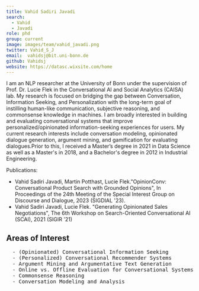 ```yaml
---
title: Vahid Sadiri Javadi
search:
  - Vahid
  - Javadi
role: phd
group: current
image: images/team/vahid_javadi.png
twitter: Vahid_S_J
email:  vahidsj@bit.uni-bonn.de
github: Vahidsj
website: https://datasc.wixsite.com/home
---
```



I am an NLP researcher at the University of Bonn under the supervision of Prof. Dr. Lucie Flek in the Conversational AI and Social Analytics (CAISA) lab. My research is focused on bridging the gap between Conversation, Information Seeking, and Personalization with the long-term goal of instilling human-like communication, subjective reasoning, and commonsense knowledge in machines.
I am broadly interested in building and evaluating conversational systems that improve personalized/opinionated information-seeking experiences for users. My current research interests include conversation modeling, opinionated dialogue generation, argument mining, and gamification for evaluating dialogues.Prior to this, I received a Master’s degree in 2021 in Data Science as well as a Master's in 2018, and a Bachelor's degree in 2012 in Industrial Engineering.


Publications:

* Vahid Sadiri Javadi, Martin Potthast, Lucie Flek."OpinionConv: Conversational Product Search with Grounded Opinions", In Proceedings of the 24th Meeting of the Special Interest Group on Discourse and Dialogue, 2023 (SIGDIAL '23).
* Vahid Sadiri Javadi, Lucie Flek. "Generating Opinionated Sales Negotiations", The 6th Workshop on Search-Oriented Conversational AI (SCAI), 2021 (SIGIR '21)

## Areas of Interest
  <pre>  - (Opinionated) Conversational Information Seeking
  - (Personalized) Conversational Recommender Systems
  - Argument Mining and Argumentative Text Generation
  - Online vs. Offline Evaluation for Conversational Systems
  - Commonsense Reasoning
  - Conversation Modeling and Analysis